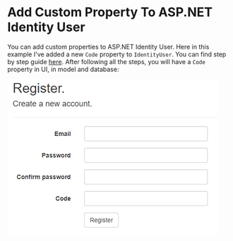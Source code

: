 # Add Custom Property To ASP.NET Identity User

You can add custom properties to ASP.NET Identity User. Here in this example I've added a new `Code` property to `IdentityUser`. You can find step by step guide [here](https://stackoverflow.com/a/40579369/3110834).
After following all the steps, you will have a `Code` property in UI, in model and database:

![Add Custom Property To ASP.NET Identity User](register.png)